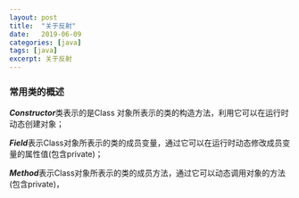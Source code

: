 ```yaml
---
layout: post
title:  "关于反射"
date:   2019-06-09
categories: [java]
tags: [java]
excerpt: 关于反射
---
```


#### 

### 常用类的概述

***Constructor***类表示的是Class 对象所表示的类的构造方法，利用它可以在运行时动态创建对象；

***Field***表示Class对象所表示的类的成员变量，通过它可以在运行时动态修改成员变量的属性值(包含private)；

***Method***表示Class对象所表示的类的成员方法，通过它可以动态调用对象的方法(包含private)，